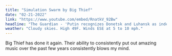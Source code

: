 ```yaml
---
title: "Simulation Swarm by Big Thief"
date: "02-21-2022"
link: "https://www.youtube.com/embed/RnatkV_92Bw"
headline: "The Guardian - 'Putin recognizes Donetsk and Luhansk as independent states'"
weather: "Cloudy skies. High 49F. Winds ESE at 5 to 10 mph."
---
```


Big Thief has done it again. Their ability to consistently put out amazing music over the past few years consistently blows my mind.
